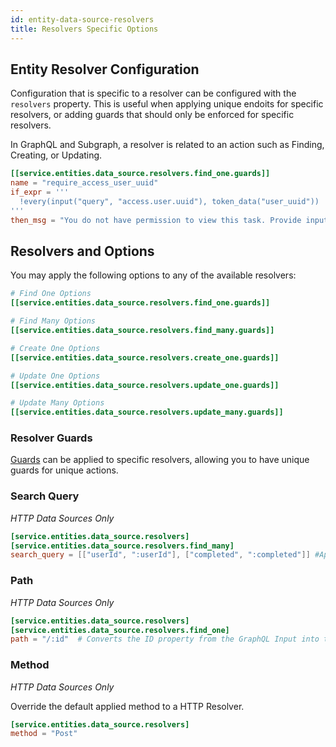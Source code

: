 ```yaml
---
id: entity-data-source-resolvers
title: Resolvers Specific Options
---
```


## Entity Resolver Configuration

Configuration that is specific to a resolver can be configured with the `resolvers` property. This is useful when applying unique
endoits for specific resolvers, or adding guards that should only be enforced for specific resolvers.

In GraphQL and Subgraph, a resolver is related to an action such as Finding, Creating, or Updating.

```toml
[[service.entities.data_source.resolvers.find_one.guards]]
name = "require_access_user_uuid"
if_expr = '''
  !every(input("query", "access.user.uuid"), token_data("user_uuid"))
'''
then_msg = "You do not have permission to view this task. Provide input value `acceess.user.uuid`."
```

## Resolvers and Options

You may apply the following options to any of the available resolvers:

```toml
# Find One Options
[[service.entities.data_source.resolvers.find_one.guards]]

# Find Many Options
[[service.entities.data_source.resolvers.find_many.guards]]

# Create One Options
[[service.entities.data_source.resolvers.create_one.guards]]

# Update One Options
[[service.entities.data_source.resolvers.update_one.guards]]

# Update Many Options
[[service.entities.data_source.resolvers.update_many.guards]]
```

### Resolver Guards

[Guards](/subgraph/category/guards) can be applied to specific resolvers, allowing you to have unique guards for unique actions.

### Search Query

_HTTP Data Sources Only_

```toml
[service.entities.data_source.resolvers]
[service.entities.data_source.resolvers.find_many]
search_query = [["userId", ":userId"], ["completed", ":completed"]] #Append Search Query to Path for HTTP Data Sources.
```

### Path

_HTTP Data Sources Only_

```toml
[service.entities.data_source.resolvers]
[service.entities.data_source.resolvers.find_one]
path = "/:id"  # Converts the ID property from the GraphQL Input into the ID Path Parameter for HTTP Data Sources.
```

### Method

_HTTP Data Sources Only_

Override the default applied method to a HTTP Resolver.

```toml
[service.entities.data_source.resolvers]
method = "Post"
```
